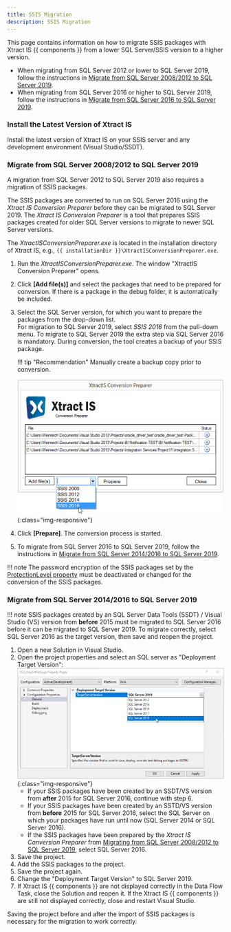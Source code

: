 ```yaml
---
title: SSIS Migration
description: SSIS Migration
---
```


This page contains information on how to migrate SSIS packages with Xtract IS {{ components }} from a lower SQL Server/SSIS version to a higher version. 

- When migrating from SQL Server 2012 or lower to SQL Server 2019, follow the instructions in [Migrate from SQL Server 2008/2012 to SQL Server 2019](#migrate-from-sql-server-20082012-to-sql-server-2019).
- When migrating from SQL Server 2016 or higher to SQL Server 2019, follow the instructions in [Migrate from SQL Server 2016 to SQL Server 2019](#migrate-from-sql-server-20142016-to-sql-server-2019).

### Install the Latest Version of Xtract IS

Install the latest version of Xtract IS on your SSIS server and any development environment (Visual Studio/SSDT).


### Migrate from SQL Server 2008/2012 to SQL Server 2019

A migration from SQL Server 2012 to SQL Server 2019 also requires a migration of SSIS packages.

The SSIS packages are converted to run on SQL Server 2016 using the *Xtract IS Conversion Preparer* before they can be migrated to SQL Server 2019.
The *Xtract IS Conversion Preparer* is a tool that prepares SSIS packages created for older SQL Server versions to migrate to newer SQL Server versions.

The *XtractISConversionPreparer.exe* is located in the installation directory of Xtract IS, e.g., `{{ installationDir }}\XtractISConversionPreparer.exe`. 

1. Run the *XtractISConversionPreparer.exe*. The window "XtractIS Conversion Preparer" opens.
2. Click **[Add file(s)]** and select the packages that need to be prepared for conversion.
If there is a package in the debug folder, it is automatically be included.
3. Select the SQL Server version, for which you want to prepare the packages from the drop-down list.<br>
For migration to SQL Server 2019, select *SSIS 2016* from the pull-down menu. 
To migrate to SQL Server 2019 the extra step via SQL Server 2016 is mandatory.
During conversion, the tool creates a backup of your SSIS package. <br>

	!!! tip "Recommendation"
		Manually create a backup copy prior to conversion.
		
	![XIS_ConversionPreparer_2016](../../assets/images/xis/documentation/setup/XIS_ConversionPreparer_2016.png){:class="img-responsive"}
4. Click **[Prepare]**. The conversion process is started. <br>
5. To migrate from SQL Server 2016 to SQL Server 2019, follow the instructions in [Migrate from SQL Server 2014/2016 to SQL Server 2019](#migrate-from-sql-server-20142016-to-sql-server-2019).

!!! note
	The password encryption of the SSIS packages set by the [ProtectionLevel property](https://docs.microsoft.com/en-us/sql/integration-services/security/access-control-for-sensitive-data-in-packages?view=sql-server-ver15#set_protection) must be deactivated or changed for the conversion of the SSIS packages.

### Migrate from SQL Server 2014/2016 to SQL Server 2019

!!! note
	SSIS packages created by an SQL Server Data Tools (SSDT) / Visual Studio (VS) version from **before** 2015 must be migrated to SQL Server 2016 before it can be migrated to SQL Server 2019.
	To migrate correctly, select SQL Server 2016 as the target version, then save and reopen the project.

1. Open a new Solution in Visual Studio.
2. Open the project properties and select an SQL server as "Deployment Target Version":<br>
![VS-Deployment-Target](../../assets/images/xis/documentation/setup/VS_Deployment_Target.png){:class="img-responsive"}
	- If your SSIS packages have been created by an SSDT/VS version from **after** 2015 for SQL Server 2016, continue with step 6.
	- If your SSIS packages have been created by an SSTD/VS version from **before** 2015 for SQL Server 2016, select the SQL Server on which your packages have run until now (SQL Server 2014 or SQL Server 2016).
	- If the SSIS packages have been prepared by the *Xtract IS Conversion Preparer* from [Migrating from SQL Server 2008/2012 to SQL Server 2019](#migrate-from-sql-server-20082012-to-sql-server-2019), select SQL Server 2016.<br>
3. Save the project.
4. Add the SSIS packages to the project.
5. Save the project again.
6. Change the "Deployment Target Version" to SQL Server 2019.
7. If Xtract IS {{ components }} are not displayed correctly in the Data Flow Task, close the Solution and reopen it.
If the Xtract IS {{ components }} are still not displayed correctly, close and restart Visual Studio.

Saving the project before and after the import of SSIS packages is necessary for the migration to work correctly.
